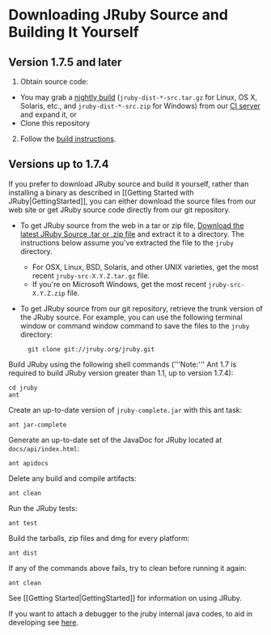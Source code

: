 # Downloading JRuby Source and Building It Yourself
## Version 1.7.5 and later
1. Obtain source code:
  * You may grab a [nightly build](http://ci.jruby.org/snapshots/master/) (`jruby-dist-*-src.tar.gz` for Linux, OS X, Solaris, etc., and `jruby-dist-*-src.zip` for Windows) from our [CI server](http://ci.jruby.org) and expand it, or
  * Clone this repository
2. Follow the [build instructions](https://github.com/jruby/jruby/blob/master/BUILDING.md).

## Versions up to 1.7.4
If you prefer to download JRuby source and build it yourself, rather than installing a binary as described in [[Getting Started with JRuby|GettingStarted]], you can either download the source files from our web site or get JRuby source code directly from our git repository. 

* To get JRuby source from the web in a tar or zip file, [Download the latest JRuby Source .tar or .zip file](http://jruby.org/download) and extract it to a directory.  The instructions below assume you've extracted the file to the `jruby` directory. 
  * For OSX, Linux, BSD, Solaris, and other UNIX varieties, get the most recent `jruby-src-X.Y.Z.tar.gz` file.
  * If you're on Microsoft Windows, get the most recent `jruby-src-X.Y.Z.zip` file.
* To get JRuby source from our git repository, retrieve the trunk version of the JRuby source. For example, you can use the following terminal window or command window command to save the files to the `jruby` directory:

        git clone git://jruby.org/jruby.git

Build JRuby using the following shell commands ('''Note:''' Ant 1.7 is required to build JRuby version greater than 1.1, up to version 1.7.4):

    cd jruby
    ant

Create an up-to-date version of `jruby-complete.jar` with this ant task:

    ant jar-complete

Generate an up-to-date set of the JavaDoc for JRuby located at `docs/api/index.html`:

    ant apidocs

Delete any build and compile artifacts:

    ant clean

Run the JRuby tests:

    ant test

Build the tarballs, zip files and dmg for every platform:

    ant dist

If any of the commands above fails, try to clean before running it again:

    ant clean

See [[Getting Started|GettingStarted]] for information on using JRuby.

If you want to attach a debugger to the jruby internal java codes, to aid in developing see [here](http://betterlogic.com/roger/2010/08/how-to-debug-jruby-core-in-netbeans/).
